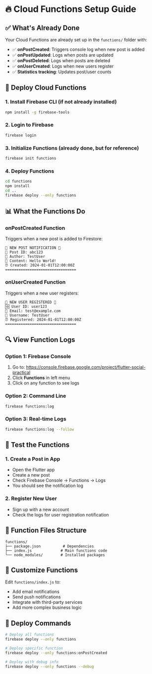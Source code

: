 # 🔥 Cloud Functions Setup Guide

## ✅ What's Already Done

Your Cloud Functions are already set up in the `functions/` folder with:

- ✅ **onPostCreated**: Triggers console log when new post is added
- ✅ **onPostUpdated**: Logs when posts are updated  
- ✅ **onPostDeleted**: Logs when posts are deleted
- ✅ **onUserCreated**: Logs when new users register
- ✅ **Statistics tracking**: Updates post/user counts

## 🚀 Deploy Cloud Functions

### 1. Install Firebase CLI (if not already installed)
```bash
npm install -g firebase-tools
```

### 2. Login to Firebase
```bash
firebase login
```

### 3. Initialize Functions (already done, but for reference)
```bash
firebase init functions
```

### 4. Deploy Functions
```bash
cd functions
npm install
cd ..
firebase deploy --only functions
```

## 📊 What the Functions Do

### **onPostCreated Function**
Triggers when a new post is added to Firestore:
```
🎉 NEW POST NOTIFICATION 🎉
📝 Post ID: abc123
👤 Author: TestUser
💬 Content: Hello World!
⏰ Created: 2024-01-01T12:00:00Z
================================
```

### **onUserCreated Function**  
Triggers when a new user registers:
```
👋 NEW USER REGISTERED 👋
🆔 User ID: user123
📧 Email: test@example.com
👤 Username: TestUser
⏰ Registered: 2024-01-01T12:00:00Z
================================
```

## 🔍 View Function Logs

### Option 1: Firebase Console
1. Go to: https://console.firebase.google.com/project/flutter-social-practical
2. Click **Functions** in left menu
3. Click on any function to see logs

### Option 2: Command Line
```bash
firebase functions:log
```

### Option 3: Real-time Logs
```bash
firebase functions:log --follow
```

## 🧪 Test the Functions

### 1. Create a Post in App
- Open the Flutter app
- Create a new post
- Check Firebase Console → Functions → Logs
- You should see the notification log

### 2. Register New User
- Sign up with a new account
- Check the logs for user registration notification

## 📁 Function Files Structure

```
functions/
├── package.json          # Dependencies
├── index.js             # Main functions code
└── node_modules/        # Installed packages
```

## 🔧 Customize Functions

Edit `functions/index.js` to:
- Add email notifications
- Send push notifications  
- Integrate with third-party services
- Add more complex business logic

## 🚀 Deploy Commands

```bash
# Deploy all functions
firebase deploy --only functions

# Deploy specific function
firebase deploy --only functions:onPostCreated

# Deploy with debug info
firebase deploy --only functions --debug
```

